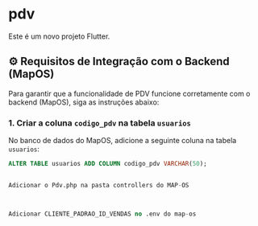 # pdv

Este é um novo projeto Flutter.

## ⚙️ Requisitos de Integração com o Backend (MapOS)

Para garantir que a funcionalidade de PDV funcione corretamente com o backend (MapOS), siga as instruções abaixo:

### 1. Criar a coluna `codigo_pdv` na tabela `usuarios`

No banco de dados do MapOS, adicione a seguinte coluna na tabela `usuarios`:

```sql
ALTER TABLE usuarios ADD COLUMN codigo_pdv VARCHAR(50);


Adicionar o Pdv.php na pasta controllers do MAP-OS



Adicionar CLIENTE_PADRAO_ID_VENDAS no .env do map-os
```




